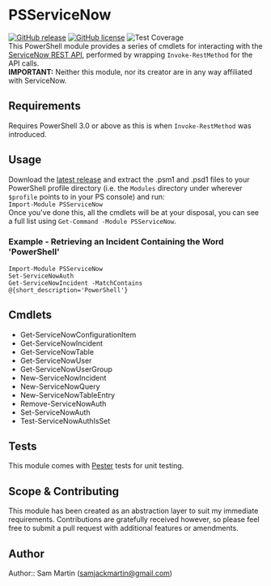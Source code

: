 # PSServiceNow  
[![GitHub release](https://img.shields.io/github/release/Toukakoukan/servicenow-powershell.svg)](https://github.com/Toukakoukan/servicenow-powershell/releases/latest) [![GitHub license](https://img.shields.io/github/license/Toukakoukan/servicenow-powershell.svg)](LICENSE) ![Test Coverage](https://img.shields.io/badge/coverage-86%25-yellowgreen.svg)  
This PowerShell module provides a series of cmdlets for interacting with the [ServiceNow REST API](http://wiki.servicenow.com/index.php?title=REST_API), performed by wrapping `Invoke-RestMethod` for the API calls.  
**IMPORTANT:** Neither this module, nor its creator are in any way affiliated with ServiceNow.

## Requirements
Requires PowerShell 3.0 or above as this is when `Invoke-RestMethod` was introduced.

## Usage
Download the [latest release](releases/latest) and  extract the .psm1 and .psd1 files to your PowerShell profile directory (i.e. the `Modules` directory under wherever `$profile` points to in your PS console) and run:  
`Import-Module PSServiceNow`  
Once you've done this, all the cmdlets will be at your disposal, you can see a full list using `Get-Command -Module PSServiceNow`.

### Example - Retrieving an Incident Containing the Word 'PowerShell'
```
Import-Module PSServiceNow
Set-ServiceNowAuth 
Get-ServiceNowIncident -MatchContains @{short_description='PowerShell'} 
```

## Cmdlets  
* Get-ServiceNowConfigurationItem
* Get-ServiceNowIncident
* Get-ServiceNowTable
* Get-ServiceNowUser
* Get-ServiceNowUserGroup
* New-ServiceNowIncident
* New-ServiceNowQuery
* New-ServiceNowTableEntry
* Remove-ServiceNowAuth
* Set-ServiceNowAuth
* Test-ServiceNowAuthIsSet

## Tests
This module comes with [Pester](https://github.com/pester/Pester/) tests for unit testing.

## Scope & Contributing
This module has been created as an abstraction layer to suit my immediate requirements. Contributions are gratefully received however, so please feel free to submit a pull request with additional features or amendments.

## Author
Author:: Sam Martin (<samjackmartin@gmail.com>)

